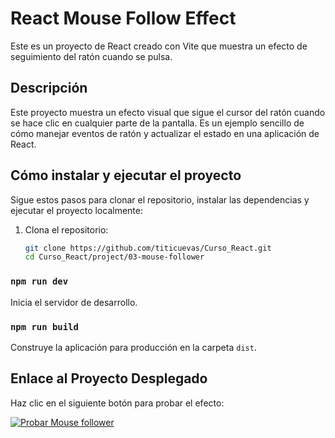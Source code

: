 # React Mouse Follow Effect

Este es un proyecto de React creado con Vite que muestra un efecto de seguimiento del ratón cuando se pulsa.

## Descripción

Este proyecto muestra un efecto visual que sigue el cursor del ratón cuando se hace clic en cualquier parte de la pantalla. Es un ejemplo sencillo de cómo manejar eventos de ratón y actualizar el estado en una aplicación de React.

## Cómo instalar y ejecutar el proyecto

Sigue estos pasos para clonar el repositorio, instalar las dependencias y ejecutar el proyecto localmente:

1. Clona el repositorio:
   ```sh
   git clone https://github.com/titicuevas/Curso_React.git
   cd Curso_React/project/03-mouse-follower

### `npm run dev`

Inicia el servidor de desarrollo.

### `npm run build`

Construye la aplicación para producción en la carpeta `dist`.

## Enlace al Proyecto Desplegado

Haz clic en el siguiente botón para probar el efecto:

[![Probar Mouse follower](https://img.shields.io/badge/MouseFollower-brightgreen)](https://66560dbce8a0d25ec627c90a--mellow-flan-29d345.netlify.app/)